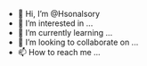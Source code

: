 - 👋 Hi, I’m @Hsonalsory
- 👀 I’m interested in ...
- 🌱 I’m currently learning ...
- 💞️ I’m looking to collaborate on ...
- 📫 How to reach me ...

<!---
Hsonalsory/Hsonalsory is a ✨ special ✨ repository because its `README.md` (this file) appears on your GitHub profile.
You can click the Preview link to take a look at your changes.
--->
